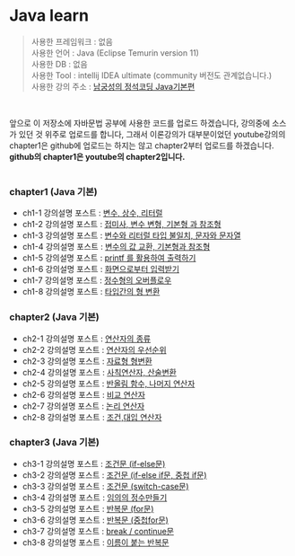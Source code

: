 # Java learn

>사용한 프레임워크 : 없음<br>
>사용한 언어 : Java (Eclipse Temurin version 11)<br>
>사용한 DB : 없음<br>
>사용한 Tool : intellij IDEA ultimate (community 버전도 관계없습니다.)<br>
>사용한 강의 주소 : <a href="https://www.youtube.com/playlist?list=PLW2UjW795-f6xWA2_MUhEVgPauhGl3xIp">남궁성의 정석코딩 Java기본편</a><br>
<br>

앞으로 이 저장소에 자바문법 공부에 사용한 코드를 업로드 하겠습니다, 강의중에 소스가 있던 것 위주로 업로드를 합니다, 그래서 이론강의가 대부분이었던 youtube강의의 chapter1은 github에 업로드는 하지는 않고 chapter2부터 업로드를 하겠습니다. <b>github의 chapter1은 youtube의 chapter2입니다.</b><br><br>

### chapter1 (Java 기본)
  * ch1-1 강의설명 포스트 : <a href="https://juniorprogram.tistory.com/62?category=1049727">변수, 상수, 리터럴</a>
  * ch1-2 강의설명 포스트 : <a href="https://juniorprogram.tistory.com/64?category=1049727">접미사, 변수 변형, 기본형 과 참조형</a>
  * ch1-3 강의설명 포스트 : <a href="https://juniorprogram.tistory.com/65?category=1049727">변수와 리터럴 타입 불일치, 문자와 문자열</a>
  * ch1-4 강의설명 포스트 : <a href="https://juniorprogram.tistory.com/66?category=1049727">변수의 값 교환, 기본형과 참조형</a>
  * ch1-5 강의설명 포스트 : <a href="https://juniorprogram.tistory.com/68?category=1049727">printf 를 활용하여 출력하기</a>
  * ch1-6 강의설명 포스트 : <a href="https://juniorprogram.tistory.com/68?category=1049727">화면으로부터 입력받기</a>
  * ch1-7 강의설명 포스트 : <a href="https://juniorprogram.tistory.com/73?category=1049727">정수형의 오버플로우</a>
  * ch1-8 강의설명 포스트 : <a href="https://juniorprogram.tistory.com/75?category=1049727">타입간의 형 변환</a>

### chapter2 (Java 기본)
  * ch2-1 강의설명 포스트 : <a href="https://juniorprogram.tistory.com/80">연산자의 종류</a>
  * ch2-2 강의설명 포스트 : <a href="https://juniorprogram.tistory.com/81">연산자의 우선순위</a>
  * ch2-3 강의설명 포스트 : <a href="https://juniorprogram.tistory.com/83">자료형 형변환</a>
  * ch2-4 강의설명 포스트 : <a href="https://juniorprogram.tistory.com/85">사칙연산자, 산술변환</a>
  * ch2-5 강의설명 포스트 : <a href="https://juniorprogram.tistory.com/87">반올림 함수, 나머지 연산자</a>
  * ch2-6 강의설명 포스트 : <a href="https://juniorprogram.tistory.com/93">비교 연산자</a>
  * ch2-7 강의설명 포스트 : <a href="https://juniorprogram.tistory.com/94">논리 연산자</a>
  * ch2-8 강의설명 포스트 : <a href="https://juniorprogram.tistory.com/95">조건,대입 연산자</a>
 
### chapter3 (Java 기본)
  * ch3-1 강의설명 포스트 : <a href="https://juniorprogram.tistory.com/98">조건문 (if-else문)</a>
  * ch3-2 강의설명 포스트 : <a href="https://juniorprogram.tistory.com/99">조건문 (if-else if문, 중첩 if문)</a>
  * ch3-3 강의설명 포스트 : <a href="https://juniorprogram.tistory.com/100">조건문 (switch-case문)</a>
  * ch3-4 강의설명 포스트 : <a href="https://juniorprogram.tistory.com/102">임의의 정수만들기</a>
  * ch3-5 강의설명 포스트 : <a href="https://juniorprogram.tistory.com/103">반복문 (for문)</a>
  * ch3-6 강의설명 포스트 : <a href="https://juniorprogram.tistory.com/104">반복문 (중첩for문)</a>
  * ch3-7 강의설명 포스트 : <a href="https://juniorprogram.tistory.com/107">break / continue문</a>
  * ch3-8 강의설명 포스트 : <a href="https://juniorprogram.tistory.com/108">이름이 붙는 반복문</a>
